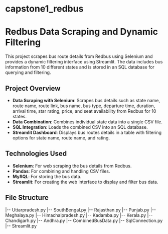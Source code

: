 # capstone1_redbus

# Redbus Data Scraping and Dynamic Filtering

This project scrapes bus route details from Redbus using Selenium and provides a dynamic filtering interface using Streamlit. The data includes bus information from 10 different states and is stored in an SQL database for querying and filtering.

## Project Overview

- **Data Scraping with Selenium**: Scrapes bus details such as state name, route name, route link, bus name, bus type, departure time, duration, arrival time, star rating, price, and seat availability from Redbus for 10 states.
- **Data Combination**: Combines individual state data into a single CSV file.
- **SQL Integration**: Loads the combined CSV into an SQL database.
- **Streamlit Dashboard**: Displays bus routes details in a table with filtering options for state name, route name, and rating.

## Technologies Used

- **Selenium**: For web scraping the bus details from Redbus.
- **Pandas**: For combining and handling CSV files.
- **MySQL**: For storing the bus data.
- **Streamlit**: For creating the web interface to display and filter bus data.

## File Structure

|-- Uttarpradesh.py
|-- SouthBengal.py
|-- Rajasthan.py
|-- Punjab.py
|-- Meghalaya.py
|-- Himachalpradesh.py
|-- Kadamba.py
|-- Kerala.py
|-- Chandigarh.py
|-- Andhra.py
|-- CombinedBusData.py
|-- SqlConnection.py
|-- Streamlit.py

